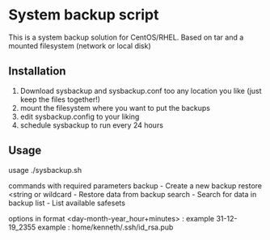 # System backup script

This is a system backup solution for CentOS/RHEL.
Based on tar and a mounted filesystem (network or local disk)

## Installation

 1. Download sysbackup and sysbackup.conf too any location you like (just keep the files together!)
 2. mount the filesystem where you want to put the backups
 3. edit sysbackup.config to your liking
 4. schedule sysbackup to run every 24 hours

## Usage

usage ./sysbackup.sh <command> <date> <string or wildcard>

commands with required parameters
  backup                                - Create a new backup
  restore <date> <string or wildcard    - Restore data from backup
  search <string or wildcard>           - Search for data in backup
  list                                  - List available safesets

options
  <date> in format <day-month-year_hour+minutes> : example 31-12-19_2355
  <string or wildcard> example : home/kenneth/.ssh/id_rsa.pub
